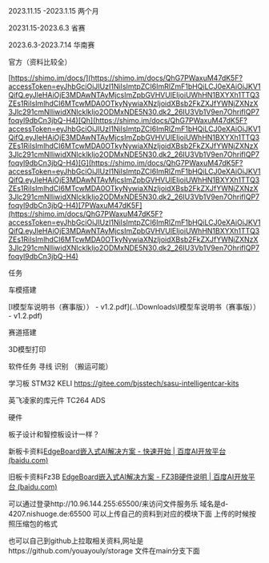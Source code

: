 2023.11.15 -2023.1.15 两个月

20231.15-2023.6.3 省赛

2023.6.3-2023.7.14 华南赛



官方（资料比较全）

[https://shimo.im/docs/](https://shimo.im/docs/QhG7PWaxuM47dK5F?accessToken=eyJhbGciOiJIUzI1NiIsImtpZCI6ImRlZmF1bHQiLCJ0eXAiOiJKV1QifQ.eyJleHAiOjE3MDAwNTAyMjcsImZpbGVHVUlEIjoiUWhHN1BXYXh1TTQ3ZEs1RiIsImlhdCI6MTcwMDA0OTkyNywiaXNzIjoidXBsb2FkZXJfYWNjZXNzX3Jlc291cmNlIiwidXNlcklkIjo2ODMxNDE5N30.dk2_26IU3Vb1V9en7OhriflQP7foqyl9dbCn3jbQ-H4)[Qh](https://shimo.im/docs/QhG7PWaxuM47dK5F?accessToken=eyJhbGciOiJIUzI1NiIsImtpZCI6ImRlZmF1bHQiLCJ0eXAiOiJKV1QifQ.eyJleHAiOjE3MDAwNTAyMjcsImZpbGVHVUlEIjoiUWhHN1BXYXh1TTQ3ZEs1RiIsImlhdCI6MTcwMDA0OTkyNywiaXNzIjoidXBsb2FkZXJfYWNjZXNzX3Jlc291cmNlIiwidXNlcklkIjo2ODMxNDE5N30.dk2_26IU3Vb1V9en7OhriflQP7foqyl9dbCn3jbQ-H4)[G](https://shimo.im/docs/QhG7PWaxuM47dK5F?accessToken=eyJhbGciOiJIUzI1NiIsImtpZCI6ImRlZmF1bHQiLCJ0eXAiOiJKV1QifQ.eyJleHAiOjE3MDAwNTAyMjcsImZpbGVHVUlEIjoiUWhHN1BXYXh1TTQ3ZEs1RiIsImlhdCI6MTcwMDA0OTkyNywiaXNzIjoidXBsb2FkZXJfYWNjZXNzX3Jlc291cmNlIiwidXNlcklkIjo2ODMxNDE5N30.dk2_26IU3Vb1V9en7OhriflQP7foqyl9dbCn3jbQ-H4)[7PWaxuM47dK5F](https://shimo.im/docs/QhG7PWaxuM47dK5F?accessToken=eyJhbGciOiJIUzI1NiIsImtpZCI6ImRlZmF1bHQiLCJ0eXAiOiJKV1QifQ.eyJleHAiOjE3MDAwNTAyMjcsImZpbGVHVUlEIjoiUWhHN1BXYXh1TTQ3ZEs1RiIsImlhdCI6MTcwMDA0OTkyNywiaXNzIjoidXBsb2FkZXJfYWNjZXNzX3Jlc291cmNlIiwidXNlcklkIjo2ODMxNDE5N30.dk2_26IU3Vb1V9en7OhriflQP7foqyl9dbCn3jbQ-H4)



任务

车模搭建

 [I模型车说明书（赛事版）） - v1.2.pdf](..\Downloads\I模型车说明书（赛事版）） - v1.2.pdf) 



赛道搭建

3D模型打印 



软件任务 寻线 识别 （搬运可能）

学习板 STM32 KELI https://gitee.com/bjsstech/sasu-intelligentcar-kits

英飞凌家的库元件  TC264 ADS 



硬件

板子设计和智控板设计一样？



新板卡资料[EdgeBoard嵌入式AI解决方案 - 快速开始 | 百度AI开放平台 (baidu.com)](https://ai.baidu.com/ai-doc/HWCE/slfhzn01j?accessToken=eyJhbGciOiJIUzI1NiIsImtpZCI6ImRlZmF1bHQiLCJ0eXAiOiJKV1QifQ.eyJleHAiOjE3MDAwNDk2MTIsImZpbGVHVUlEIjoiUWhHN1BXYXh1TTQ3ZEs1RiIsImlhdCI6MTcwMDA0OTMxMiwiaXNzIjoidXBsb2FkZXJfYWNjZXNzX3Jlc291cmNlIiwidXNlcklkIjo2ODMxNDE5N30.F0PlfN3RaYewA_W05nxe2DtJfs1Ml2Jmkd8U-oev4yo)

旧板卡资料Fz3B [EdgeBoard嵌入式AI解决方案 - FZ3B硬件说明 | 百度AI开放平台 (baidu.com)](https://ai.baidu.com/ai-doc/HWCE/nkq9b5ncu)


可以通过登录http://10.96.144.255:65500/来访问文件服务乐 
域名是d-4207.nishuoge.de:65500
可以上传自己的资料到对应的模块下面 上传的时候按照压缩包的格式

也可以自己到github上拉取相关资料,网址是https://github.com/youayouly/storage
文件在main分支下面